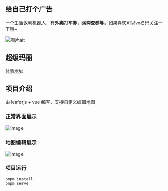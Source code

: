 ## 给自己打个广告

一个生活返利机器人，有**外卖打车券，网购查券等**，如果喜欢可以vx扫码关注一下哦~

![图片alt](https://github.com/user-attachments/assets/ebc290c2-0b8f-4675-a9e0-d317bc4333f1 "图片title")

## 超级玛丽

[体验地址](https://hhzzcc.github.io/super-mario/dist/index.html#/)

## 项目介绍

由 leaferjs + vue 编写，支持自定义编辑地图

### 正常界面展示

![image](https://github.com/user-attachments/assets/5dfaab6e-d311-47e8-ac08-918d6f3f2149)

### 地图编辑展示

![image](https://github.com/user-attachments/assets/708d95de-1f30-4ec6-a44b-b01e576273fd)

### 项目运行

```
pnpm install
pnpm serve
```


